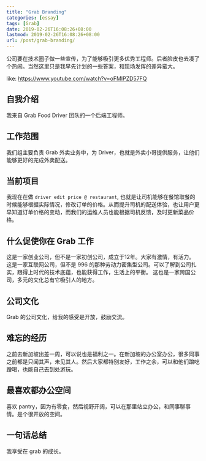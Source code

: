 ```yaml
---
title: "Grab Branding"
categories: [essay]
tags: [Grab]
date: 2019-02-26T16:08:26+08:00
lastmod: 2019-02-26T16:08:26+08:00
url: /post/grab-branding/
---
```


公司要在技术圈子做一些宣传，为了能够吸引更多优秀工程师。后者脸皮也去凑了个热闹。当然这里只是我早先计划的一些答案，和现场发挥的差异蛮大。

like: https://www.youtube.com/watch?v=oFMlPZD57FQ

<!--more-->

## 自我介绍

我来自 Grab Food Driver 团队的一个后端工程师。

## 工作范围

我们组主要负责 Grab 外卖业务中，为 Driver，也就是外卖小哥提供服务，让他们能够更好的完成外卖配送。

## 当前项目

我现在在做 `driver edit price @ restaurant`, 也就是让司机能够在餐馆取餐的时候能够根据实际情况，修改订单的价格。从而提升司机的配送体验，也让用户更早知道订单价格的变动，而我们的运维人员也能根据司机反馈，及时更新菜品价格。

## 什么促使你在 Grab 工作

这是一家创业公司，但不是一家初创公司，成立于12年。大家有激情，有活力。
这是一家互联网公司，但不是 996 的那种劳动力密集型公司。可以了解到公司扎实，跟得上时代的技术底蕴，也能获得工作，生活上的平衡。
这也是一家跨国公司，多元的文化总有它吸引人的地方。

## 公司文化

Grab 的公司文化，给我的感受是开放，鼓励交流。

## 难忘的经历

之前去新加坡出差一周，可以说也是福利之一。在新加坡的办公室办公，很多同事之前都是只闻其声，未见其人。然后大家都特别友好，工作之余，可以和他们蹭吃蹭喝，也能自己去到处游玩。

## 最喜欢都办公空间

喜欢 pantry，因为有零食，然后视野开阔，可以在那里站立办公，和同事聊事情。是个很开放的空间。

## 一句话总结

我享受在 grab 的成长。
